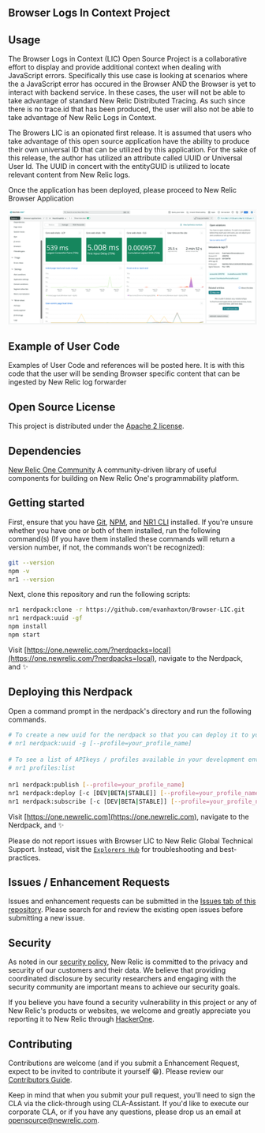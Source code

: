 ## Browser Logs In Context Project


## Usage

The Browser Logs in Context (LIC) Open Source Project is a collaborative effort to display and provide additional context when dealing with JavaScript errors.
Specifically this use case is looking at scenarios where the a JavaScript error has occured in the Browser AND the Browser is yet to interact with backend 
service.  In these cases, the user will not be able to take advantage of standard New Relic Distributed Tracing.  As such since there is no trace.id that
has been produced, the user will also not be able to take advantage of New Relic Logs in Context.

The Browers LIC is an opionated first release.  It is assumed that users who take advantage of this open source application have the ability to produce their own universal ID that can be utilized by this application.  For the sake of this release, the author has utilized an attribute called UUID or Universal User Id.
The UUID in concert with the entityGUID is utilized to locate relevant content from New Relic logs.

Once the application has been deployed, please proceed to New Relic Browser Application

![Screenshot #1](/catalog/Access.png)

## Example of User Code

Examples of User Code and references will be posted here.  It is with this code that the user will be sending Browser specific content that can be ingested by New Relic log forwarder

## Open Source License

This project is distributed under the [Apache 2 license](LICENSE).

## Dependencies

[New Relic One Community](https://github.com/newrelic/nr1-community) A community-driven library of useful components for building on New Relic One's programmability platform.

## Getting started

First, ensure that you have [Git](https://git-scm.com/book/en/v2/Getting-Started-Installing-Git), [NPM](https://www.npmjs.com/get-npm), and [NR1 CLI](https://developer.newrelic.com/build-apps/ab-test/install-nr1) installed. If you're unsure whether you have one or both of them installed, run the following command(s) (If you have them installed these commands will return a version number, if not, the commands won't be recognized):

```bash
git --version
npm -v
nr1 --version
```

Next, clone this repository and run the following scripts:

```bash
nr1 nerdpack:clone -r https://github.com/evanhaxton/Browser-LIC.git
nr1 nerdpack:uuid -gf
npm install
npm start
```

Visit [https://one.newrelic.com/?nerdpacks=local](https://one.newrelic.com/?nerdpacks=local), navigate to the Nerdpack, and :sparkles:

## Deploying this Nerdpack

Open a command prompt in the nerdpack's directory and run the following commands.

```bash
# To create a new uuid for the nerdpack so that you can deploy it to your account:
# nr1 nerdpack:uuid -g [--profile=your_profile_name]

# To see a list of APIkeys / profiles available in your development environment:
# nr1 profiles:list

nr1 nerdpack:publish [--profile=your_profile_name]
nr1 nerdpack:deploy [-c [DEV|BETA|STABLE]] [--profile=your_profile_name]
nr1 nerdpack:subscribe [-c [DEV|BETA|STABLE]] [--profile=your_profile_name]
```

Visit [https://one.newrelic.com](https://one.newrelic.com), navigate to the Nerdpack, and :sparkles:

Please do not report issues with Browser LIC to New Relic Global Technical Support. Instead, visit the [`Explorers Hub`](https://discuss.newrelic.com/c/build-on-new-relic) for troubleshooting and best-practices.

## Issues / Enhancement Requests

Issues and enhancement requests can be submitted in the [Issues tab of this repository](../../issues). Please search for and review the existing open issues before submitting a new issue.

## Security

As noted in our [security policy](https://github.com/newrelic/nr1-status-pages/security/policy), New Relic is committed to the privacy and security of our customers and their data. We believe that providing coordinated disclosure by security researchers and engaging with the security community are important means to achieve our security goals.

If you believe you have found a security vulnerability in this project or any of New Relic's products or websites, we welcome and greatly appreciate you reporting it to New Relic through [HackerOne](https://hackerone.com/newrelic).

## Contributing

Contributions are welcome (and if you submit a Enhancement Request, expect to be invited to contribute it yourself :grin:). Please review our [Contributors Guide](CONTRIBUTING.md).

Keep in mind that when you submit your pull request, you'll need to sign the CLA via the click-through using CLA-Assistant. If you'd like to execute our corporate CLA, or if you have any questions, please drop us an email at opensource@newrelic.com.
